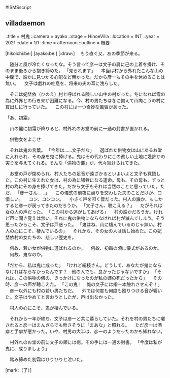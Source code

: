 #!SMSscript

## villadaemon

::title = 村鬼
::camera = ayako
::stage = HinoeVilla
::location = INT
::year = 2021
::date = 1/1
::time = afternoon
::outline = 概要

[hikoichi:be:]
[ayako:be:]
[:draw:]
　もう直ぐ又、あの季節が来る。

　随分と風が冷たくなったな。そう言って彦一は文子の肩に己の上着を掛け、そのまま後ろから抱き締めた。
「見られます」
　本当は村から外れたこんな山の中腹で、誰かに見つかる心配など無かった。だから彦一もその手を休めることは無い。
　文子は戯れの吐息を、将来の夫の耳に洩らした。

　そこは妃埜依（ひのえ）村と呼ばれる険しい山中の村だった。冬になれば雪の為に外界との行き来が困難になる。今、村の男たちは冬に備えて山向こうの村に買出しに行っていた。
　この村には一つ奇妙な風習があった。

「あ、初霜」

　山の麓に初霜が降りると、村外れのお堂の前に一通の封書が置かれる。

　供物女をよこせ

　それは鬼の言葉。
「今年は……文子だな」
　選ばれた供物女は山にあるお堂に入れられ、その身を鬼に捧げる。鬼はその代わりにこの貧しい土地に幾許かの実りを与えてくれる。そんな「供物の儀」が、代々続けられてきた。

　お堂の戸が閉められ、村人たちの足音が遠ざかるといよいよと文子も覚悟した。この村に生まれた女は、村の為に犠牲になる運命。母も、その母も、ずっと村の為にその身を捧げてきた。だから文子もそれは当然のことと思っていた。ただ、
「彦一さん……」
　この儀式の前夜に契りを交わした夫のことだけが、口惜しい。
　コン、コンコン。
　小さく戸を叩く音だった。村人の誰か、もしかすると彦一が戻ってきたのだろうか。
「文子さん、聴こえる？」
　だがそれは女の人の声だった。
「この村から逃がしてあげる」
　村の誰かだろうか。けれど声に聞き覚えは無い。それに鬼の供物にならなければ村が滅んでしまう。そう思ったからこそ、文子は戸惑った。
「鬼はね、山に棲んでいるのじゃ無い。村人の心にこそ、棲んでいるの」
　それから、その女の人は話し始めた。この妃埜依村の女たちの、悲しい歴史を。

　何故、若い女が供物に選ばれるのか。
　何故、初霜の頃に儀式があるのか。
　何故、鬼なのか。

「だから、私は鬼に成った」
「けれど絹枝さん。どうして、あなたが鬼にならなければならなかったんです？　他の人でも、良かったじゃないですか」
「それは、この供物の儀の、きっかけになったのが私の姉の死だったから」
　その時、彦一の声が聴こえた。
「この鬼！　俺の文子には指一本触れさせんぞ！」
　彦一以外にも村の若い男たちだ。
　外では何度も何度も殴りつける音が響いた。文子はやめてと言おうとしたが、声は出なかった。

　村人の心にこそ、鬼が棲んでいる。

　それから一年が経ち、文子は彦一と共に暮らしていた。それを村の男たちに囃されると彦一はまんざらでも無さそうに「まあな」と照れる。
　ただ彦一は酒癖と手癖が悪かった。いや、村男の大半は、彦一のようだったのかも知れない。

　村外れのお堂の前に文子の頬には痣。その手には一通の封書。
「今度は私が鬼に、成りましょう」

　踏み締めた初霜はひりひりと泣いた。

[mark:（了）]
